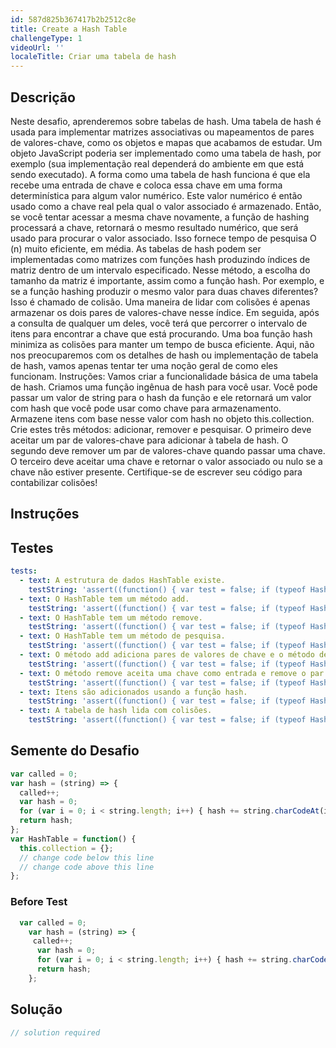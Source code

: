 ```yaml
---
id: 587d825b367417b2b2512c8e
title: Create a Hash Table
challengeType: 1
videoUrl: ''
localeTitle: Criar uma tabela de hash
---
```


## Descrição
<section id="description"> Neste desafio, aprenderemos sobre tabelas de hash. Uma tabela de hash é usada para implementar matrizes associativas ou mapeamentos de pares de valores-chave, como os objetos e mapas que acabamos de estudar. Um objeto JavaScript poderia ser implementado como uma tabela de hash, por exemplo (sua implementação real dependerá do ambiente em que está sendo executado). A forma como uma tabela de hash funciona é que ela recebe uma entrada de chave e coloca essa chave em uma forma determinística para algum valor numérico. Este valor numérico é então usado como a chave real pela qual o valor associado é armazenado. Então, se você tentar acessar a mesma chave novamente, a função de hashing processará a chave, retornará o mesmo resultado numérico, que será usado para procurar o valor associado. Isso fornece tempo de pesquisa O (n) muito eficiente, em média. As tabelas de hash podem ser implementadas como matrizes com funções hash produzindo índices de matriz dentro de um intervalo especificado. Nesse método, a escolha do tamanho da matriz é importante, assim como a função hash. Por exemplo, e se a função hashing produzir o mesmo valor para duas chaves diferentes? Isso é chamado de colisão. Uma maneira de lidar com colisões é apenas armazenar os dois pares de valores-chave nesse índice. Em seguida, após a consulta de qualquer um deles, você terá que percorrer o intervalo de itens para encontrar a chave que está procurando. Uma boa função hash minimiza as colisões para manter um tempo de busca eficiente. Aqui, não nos preocuparemos com os detalhes de hash ou implementação de tabela de hash, vamos apenas tentar ter uma noção geral de como eles funcionam. Instruções: Vamos criar a funcionalidade básica de uma tabela de hash. Criamos uma função ingênua de hash para você usar. Você pode passar um valor de string para o hash da função e ele retornará um valor com hash que você pode usar como chave para armazenamento. Armazene itens com base nesse valor com hash no objeto this.collection. Crie estes três métodos: adicionar, remover e pesquisar. O primeiro deve aceitar um par de valores-chave para adicionar à tabela de hash. O segundo deve remover um par de valores-chave quando passar uma chave. O terceiro deve aceitar uma chave e retornar o valor associado ou nulo se a chave não estiver presente. Certifique-se de escrever seu código para contabilizar colisões! </section>

## Instruções
<section id="instructions">
</section>

## Testes
<section id='tests'>

```yml
tests:
  - text: A estrutura de dados HashTable existe.
    testString: 'assert((function() { var test = false; if (typeof HashTable !== "undefined") { test = new HashTable() }; return (typeof test === "object")})(), "The HashTable data structure exists.");'
  - text: O HashTable tem um método add.
    testString: 'assert((function() { var test = false; if (typeof HashTable !== "undefined") { test = new HashTable() }; return ((typeof test.add) === "function")})(), "The HashTable has an add method.");'
  - text: O HashTable tem um método remove.
    testString: 'assert((function() { var test = false; if (typeof HashTable !== "undefined") { test = new HashTable() }; return ((typeof test.remove) === "function")})(), "The HashTable has an remove method.");'
  - text: O HashTable tem um método de pesquisa.
    testString: 'assert((function() { var test = false; if (typeof HashTable !== "undefined") { test = new HashTable() }; return ((typeof test.lookup) === "function")})(), "The HashTable has an lookup method.");'
  - text: O método add adiciona pares de valores de chave e o método de pesquisa retorna os valores associados a uma determinada chave.
    testString: 'assert((function() { var test = false; if (typeof HashTable !== "undefined") { test = new HashTable() }; test.add("key", "value"); return (test.lookup("key") === "value")})(), "The add method adds key value pairs and the lookup method returns the values associated with a given key.");'
  - text: O método remove aceita uma chave como entrada e remove o par de valores de chaves associados.
    testString: 'assert((function() { var test = false; if (typeof HashTable !== "undefined") { test = new HashTable() }; test.add("key", "value"); test.remove("key"); return (test.lookup("key") === null)})(), "The remove method accepts a key as input and removes the associated key value pair.");'
  - text: Itens são adicionados usando a função hash.
    testString: 'assert((function() { var test = false; if (typeof HashTable !== "undefined") { test = new HashTable() }; called = 0; test.add("key1","value1"); test.add("key2","value2"); test.add("key3","value3"); return (called === 3)})(), "Items are added using the hash function.");'
  - text: A tabela de hash lida com colisões.
    testString: 'assert((function() { var test = false; if (typeof HashTable !== "undefined") { test = new HashTable() }; called = 0; test.add("key1","value1"); test.add("1key","value2"); test.add("ke1y","value3"); return (test.lookup("key1") === "value1" && test.lookup("1key") == "value2" && test.lookup("ke1y") == "value3")})(), "The hash table handles collisions.");'

```

</section>

## Semente do Desafio
<section id='challengeSeed'>

<div id='js-seed'>

```js
var called = 0;
var hash = (string) => {
  called++;
  var hash = 0;
  for (var i = 0; i < string.length; i++) { hash += string.charCodeAt(i); }
  return hash;
};
var HashTable = function() {
  this.collection = {};
  // change code below this line
  // change code above this line
};

```

</div>

### Before Test
<div id='js-setup'>

```js
  var called = 0;
    var hash = (string) => {
     called++;
      var hash = 0;
      for (var i = 0; i < string.length; i++) { hash += string.charCodeAt(i); };
      return hash;
    };

```

</div>


</section>

## Solução
<section id='solution'>

```js
// solution required
```
</section>
